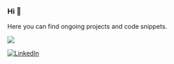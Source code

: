 ### Hi 👋
Here you can find ongoing projects and code snippets.

<img align="center" src="https://github-readme-stats.vercel.app/api/top-langs/?username=safkmoem3f&theme=vue>" />

<!-- Links -->
[![LinkedIn][1]](https://raw.githubusercontent.com/safkmoem3f/safkmoem3f/master/linkedin_logo.png)

[1]: <img src="https://raw.githubusercontent.com/safkmoem3f/safkmoem3f/master/linkedin_logo.png">

[2]: https://www.linkedin.com/in/melinda-backstrom/
